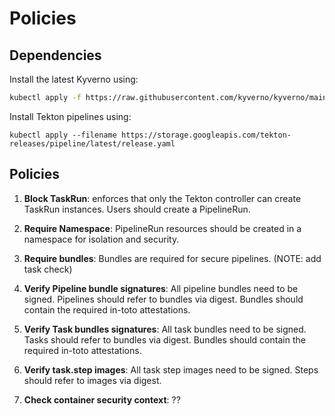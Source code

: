 # Policies

## Dependencies

Install the latest Kyverno using:

```sh
kubectl apply -f https://raw.githubusercontent.com/kyverno/kyverno/main/config/install.yaml
```

Install Tekton pipelines using:

```
kubectl apply --filename https://storage.googleapis.com/tekton-releases/pipeline/latest/release.yaml
```

## Policies

1. **Block TaskRun**: enforces that only the Tekton controller can create TaskRun instances. Users should create a PipelineRun.

2. **Require Namespace**: PipelineRun resources should be created in a namespace for isolation and security.

3. **Require bundles**: Bundles are required for secure pipelines. (NOTE: add task check)

4. **Verify Pipeline bundle signatures**: All pipeline bundles need to be signed. Pipelines should refer to bundles via digest. Bundles should contain the required in-toto attestations.

5. **Verify Task bundles signatures**: All task bundles need to be signed. Tasks should refer to bundles via digest. Bundles should contain the required in-toto attestations.

6. **Verify task.step images**: All task step images need to be signed. Steps should refer to images via digest.

7. **Check container security context**: ??